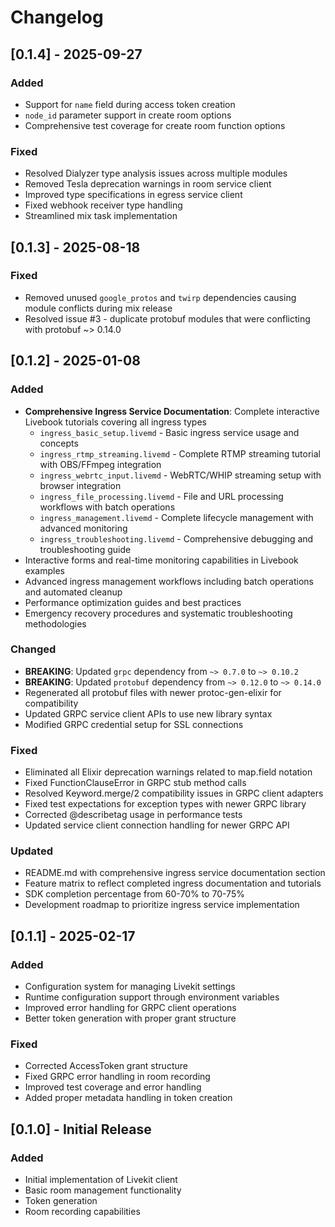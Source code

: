 # Changelog

## [0.1.4] - 2025-09-27

### Added

- Support for `name` field during access token creation
- `node_id` parameter support in create room options
- Comprehensive test coverage for create room function options

### Fixed

- Resolved Dialyzer type analysis issues across multiple modules
- Removed Tesla deprecation warnings in room service client
- Improved type specifications in egress service client
- Fixed webhook receiver type handling
- Streamlined mix task implementation

## [0.1.3] - 2025-08-18

### Fixed

- Removed unused `google_protos` and `twirp` dependencies causing module conflicts during mix release
- Resolved issue #3 - duplicate protobuf modules that were conflicting with protobuf ~> 0.14.0

## [0.1.2] - 2025-01-08

### Added

- **Comprehensive Ingress Service Documentation**: Complete interactive Livebook tutorials covering all ingress types
  - `ingress_basic_setup.livemd` - Basic ingress service usage and concepts
  - `ingress_rtmp_streaming.livemd` - Complete RTMP streaming tutorial with OBS/FFmpeg integration
  - `ingress_webrtc_input.livemd` - WebRTC/WHIP streaming setup with browser integration
  - `ingress_file_processing.livemd` - File and URL processing workflows with batch operations
  - `ingress_management.livemd` - Complete lifecycle management with advanced monitoring
  - `ingress_troubleshooting.livemd` - Comprehensive debugging and troubleshooting guide
- Interactive forms and real-time monitoring capabilities in Livebook examples
- Advanced ingress management workflows including batch operations and automated cleanup
- Performance optimization guides and best practices
- Emergency recovery procedures and systematic troubleshooting methodologies

### Changed

- **BREAKING**: Updated `grpc` dependency from `~> 0.7.0` to `~> 0.10.2`
- **BREAKING**: Updated `protobuf` dependency from `~> 0.12.0` to `~> 0.14.0`
- Regenerated all protobuf files with newer protoc-gen-elixir for compatibility
- Updated GRPC service client APIs to use new library syntax
- Modified GRPC credential setup for SSL connections

### Fixed

- Eliminated all Elixir deprecation warnings related to map.field notation
- Fixed FunctionClauseError in GRPC stub method calls
- Resolved Keyword.merge/2 compatibility issues in GRPC client adapters
- Fixed test expectations for exception types with newer GRPC library
- Corrected @describetag usage in performance tests
- Updated service client connection handling for newer GRPC API

### Updated

- README.md with comprehensive ingress service documentation section
- Feature matrix to reflect completed ingress documentation and tutorials
- SDK completion percentage from 60-70% to 70-75%
- Development roadmap to prioritize ingress service implementation

## [0.1.1] - 2025-02-17

### Added

- Configuration system for managing Livekit settings
- Runtime configuration support through environment variables
- Improved error handling for GRPC client operations
- Better token generation with proper grant structure

### Fixed

- Corrected AccessToken grant structure
- Fixed GRPC error handling in room recording
- Improved test coverage and error handling
- Added proper metadata handling in token creation

## [0.1.0] - Initial Release

### Added

- Initial implementation of Livekit client
- Basic room management functionality
- Token generation
- Room recording capabilities
